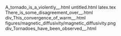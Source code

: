 A_tornado_is_a_violently__.html
untitled.html
latex.tex
There_is_some_disagreement_over__.html
div_This_convergence_of_warm__.html
figures/magnetic_diffusivity/magnetic_diffusivity.png
div_Tornadoes_have_been_observed__.html
